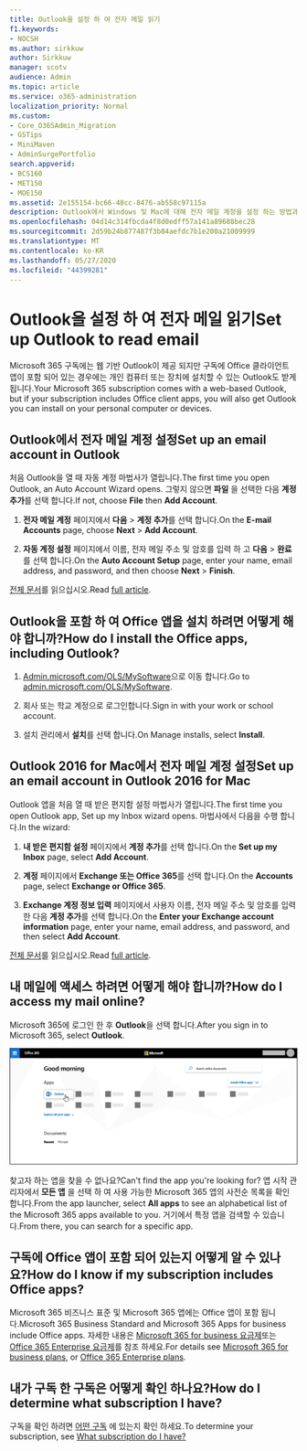 ```yaml
---
title: Outlook을 설정 하 여 전자 메일 읽기
f1.keywords:
- NOCSH
ms.author: sirkkuw
author: Sirkkuw
manager: scotv
audience: Admin
ms.topic: article
ms.service: o365-administration
localization_priority: Normal
ms.custom:
- Core_O365Admin_Migration
- GSTips
- MiniMaven
- AdminSurgePortfolio
search.appverid:
- BCS160
- MET150
- MOE150
ms.assetid: 2e155154-bc66-48cc-8476-ab558c97115a
description: Outlook에서 Windows 및 Mac에 대해 전자 메일 계정을 설정 하는 방법과 Office 앱을 설치 하 고 온라인으로 전자 메일에 액세스 하는 방법에 대해 알아봅니다.
ms.openlocfilehash: 04d14c314fbcda4f8d0edff57a141a89688bec28
ms.sourcegitcommit: 2d59b24b877487f3b84aefdc7b1e200a21009999
ms.translationtype: MT
ms.contentlocale: ko-KR
ms.lasthandoff: 05/27/2020
ms.locfileid: "44399281"
---
```

# <a name="set-up-outlook-to-read-email"></a><span data-ttu-id="b1a6a-103">Outlook을 설정 하 여 전자 메일 읽기</span><span class="sxs-lookup"><span data-stu-id="b1a6a-103">Set up Outlook to read email</span></span>

<span data-ttu-id="b1a6a-104">Microsoft 365 구독에는 웹 기반 Outlook이 제공 되지만 구독에 Office 클라이언트 앱이 포함 되어 있는 경우에는 개인 컴퓨터 또는 장치에 설치할 수 있는 Outlook도 받게 됩니다.</span><span class="sxs-lookup"><span data-stu-id="b1a6a-104">Your Microsoft 365 subscription comes with a web-based Outlook, but if your subscription includes Office client apps, you will also get Outlook you can install on your personal computer or devices.</span></span>
  
## <a name="set-up-an-email-account-in-outlook"></a><span data-ttu-id="b1a6a-105">Outlook에서 전자 메일 계정 설정</span><span class="sxs-lookup"><span data-stu-id="b1a6a-105">Set up an email account in Outlook</span></span>

<span data-ttu-id="b1a6a-106">처음 Outlook을 열 때 자동 계정 마법사가 열립니다.</span><span class="sxs-lookup"><span data-stu-id="b1a6a-106">The first time you open Outlook, an Auto Account Wizard opens.</span></span> <span data-ttu-id="b1a6a-107">그렇지 않으면 **파일** 을 선택한 다음 **계정 추가**를 선택 합니다.</span><span class="sxs-lookup"><span data-stu-id="b1a6a-107">If not, choose **File** then **Add Account**.</span></span>
  
1. <span data-ttu-id="b1a6a-108">**전자 메일 계정** 페이지에서 **다음** \> **계정 추가**를 선택 합니다.</span><span class="sxs-lookup"><span data-stu-id="b1a6a-108">On the **E-mail Accounts** page, choose **Next** \> **Add Account**.</span></span>
    
2. <span data-ttu-id="b1a6a-109">**자동 계정 설정** 페이지에서 이름, 전자 메일 주소 및 암호를 입력 하 고 **다음** \> **완료**를 선택 합니다.</span><span class="sxs-lookup"><span data-stu-id="b1a6a-109">On the **Auto Account Setup** page, enter your name, email address, and password, and then choose **Next** \> **Finish**.</span></span>
    
<span data-ttu-id="b1a6a-110">[전체 문서](https://support.office.com/article/6e27792a-9267-4aa4-8bb6-c84ef146101b.aspx)를 읽으십시오.</span><span class="sxs-lookup"><span data-stu-id="b1a6a-110">Read [full article](https://support.office.com/article/6e27792a-9267-4aa4-8bb6-c84ef146101b.aspx).</span></span>
  
## <a name="how-do-i-install-the-office-apps-including-outlook"></a><span data-ttu-id="b1a6a-111">Outlook을 포함 하 여 Office 앱을 설치 하려면 어떻게 해야 합니까?</span><span class="sxs-lookup"><span data-stu-id="b1a6a-111">How do I install the Office apps, including Outlook?</span></span>

1. <span data-ttu-id="b1a6a-112">[Admin.microsoft.com/OLS/MySoftware](https://admin.microsoft.com/OLS/MySoftware.aspx)으로 이동 합니다.</span><span class="sxs-lookup"><span data-stu-id="b1a6a-112">Go to [admin.microsoft.com/OLS/MySoftware](https://admin.microsoft.com/OLS/MySoftware.aspx).</span></span>
    
2. <span data-ttu-id="b1a6a-113">회사 또는 학교 계정으로 로그인합니다.</span><span class="sxs-lookup"><span data-stu-id="b1a6a-113">Sign in with your work or school account.</span></span>
    
3. <span data-ttu-id="b1a6a-114">설치 관리에서 **설치**를 선택 합니다.</span><span class="sxs-lookup"><span data-stu-id="b1a6a-114">On Manage installs, select **Install**.</span></span>
    
## <a name="set-up-an-email-account-in-outlook-2016-for-mac"></a><span data-ttu-id="b1a6a-115">Outlook 2016 for Mac에서 전자 메일 계정 설정</span><span class="sxs-lookup"><span data-stu-id="b1a6a-115">Set up an email account in Outlook 2016 for Mac</span></span>

<span data-ttu-id="b1a6a-116">Outlook 앱을 처음 열 때 받은 편지함 설정 마법사가 열립니다.</span><span class="sxs-lookup"><span data-stu-id="b1a6a-116">The first time you open Outlook app, Set up my Inbox wizard opens.</span></span> <span data-ttu-id="b1a6a-117">마법사에서 다음을 수행 합니다.</span><span class="sxs-lookup"><span data-stu-id="b1a6a-117">In the wizard:</span></span> 
  
1. <span data-ttu-id="b1a6a-118">**내 받은 편지함 설정** 페이지에서 **계정 추가**를 선택 합니다.</span><span class="sxs-lookup"><span data-stu-id="b1a6a-118">On the **Set up my Inbox** page, select **Add Account**.</span></span>
    
2. <span data-ttu-id="b1a6a-119">**계정** 페이지에서 **Exchange 또는 Office 365**를 선택 합니다.</span><span class="sxs-lookup"><span data-stu-id="b1a6a-119">On the **Accounts** page, select **Exchange or Office 365**.</span></span>
    
3. <span data-ttu-id="b1a6a-120">**Exchange 계정 정보 입력** 페이지에서 사용자 이름, 전자 메일 주소 및 암호를 입력 한 다음 **계정 추가**를 선택 합니다.</span><span class="sxs-lookup"><span data-stu-id="b1a6a-120">On the **Enter your Exchange account information** page, enter your name, email address, and password, and then select **Add Account**.</span></span>
    
<span data-ttu-id="b1a6a-121">[전체 문서](https://support.office.com/article/6e27792a-9267-4aa4-8bb6-c84ef146101b.aspx#PickTab=Outlook_for_Mac)를 읽으십시오.</span><span class="sxs-lookup"><span data-stu-id="b1a6a-121">Read [full article](https://support.office.com/article/6e27792a-9267-4aa4-8bb6-c84ef146101b.aspx#PickTab=Outlook_for_Mac).</span></span> 
  
## <a name="how-do-i-access-my-mail-online"></a><span data-ttu-id="b1a6a-122">내 메일에 액세스 하려면 어떻게 해야 합니까?</span><span class="sxs-lookup"><span data-stu-id="b1a6a-122">How do I access my mail online?</span></span>

<span data-ttu-id="b1a6a-123">Microsoft 365에 로그인 한 후 **Outlook**을 선택 합니다.</span><span class="sxs-lookup"><span data-stu-id="b1a6a-123">After you sign in to Microsoft 365, select **Outlook**.</span></span>
  
![Outlook 앱이 강조 표시 된 상태로 Microsoft 365 홈 페이지](../../media/3ceee838-9d85-4af3-95a6-fbcee11036f4.png)
  
<span data-ttu-id="b1a6a-125">찾고자 하는 앱을 찾을 수 없나요?</span><span class="sxs-lookup"><span data-stu-id="b1a6a-125">Can't find the app you're looking for?</span></span> <span data-ttu-id="b1a6a-126">앱 시작 관리자에서 **모든 앱** 을 선택 하 여 사용 가능한 Microsoft 365 앱의 사전순 목록을 확인 합니다.</span><span class="sxs-lookup"><span data-stu-id="b1a6a-126">From the app launcher, select **All apps** to see an alphabetical list of the Microsoft 365 apps available to you.</span></span> <span data-ttu-id="b1a6a-127">거기에서 특정 앱을 검색할 수 있습니다.</span><span class="sxs-lookup"><span data-stu-id="b1a6a-127">From there, you can search for a specific app.</span></span> 
  
## <a name="how-do-i-know-if-my-subscription-includes-office-apps"></a><span data-ttu-id="b1a6a-128">구독에 Office 앱이 포함 되어 있는지 어떻게 알 수 있나요?</span><span class="sxs-lookup"><span data-stu-id="b1a6a-128">How do I know if my subscription includes Office apps?</span></span>

<span data-ttu-id="b1a6a-129">Microsoft 365 비즈니스 표준 및 Microsoft 365 앱에는 Office 앱이 포함 됩니다.</span><span class="sxs-lookup"><span data-stu-id="b1a6a-129">Microsoft 365 Business Standard and Microsoft 365 Apps for business include Office apps.</span></span> <span data-ttu-id="b1a6a-130">자세한 내용은 [Microsoft 365 for business 요금제](https://go.microsoft.com/fwlink/p/?LinkId=723731)또는 [Office 365 Enterprise 요금제](https://go.microsoft.com/fwlink/p/?LinkId=800029)를 참조 하세요.</span><span class="sxs-lookup"><span data-stu-id="b1a6a-130">For details see [Microsoft 365 for business plans](https://go.microsoft.com/fwlink/p/?LinkId=723731), or [Office 365 Enterprise plans](https://go.microsoft.com/fwlink/p/?LinkId=800029).</span></span>
  
## <a name="how-do-i-determine-what-subscription-i-have"></a><span data-ttu-id="b1a6a-131">내가 구독 한 구독은 어떻게 확인 하나요?</span><span class="sxs-lookup"><span data-stu-id="b1a6a-131">How do I determine what subscription I have?</span></span>

<span data-ttu-id="b1a6a-132">구독을 확인 하려면 [어떤 구독](../admin-overview/what-subscription-do-i-have.md) 에 있는지 확인 하세요.</span><span class="sxs-lookup"><span data-stu-id="b1a6a-132">To determine your subscription, see [What subscription do I have?](../admin-overview/what-subscription-do-i-have.md)</span></span>
  

